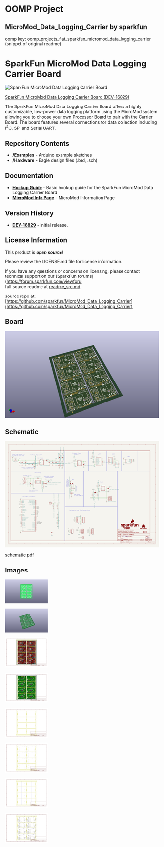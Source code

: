 # OOMP Project  
## MicroMod_Data_Logging_Carrier  by sparkfun  
  
oomp key: oomp_projects_flat_sparkfun_micromod_data_logging_carrier  
(snippet of original readme)  
  
SparkFun MicroMod Data Logging Carrier Board  
========================================  
  
![SparkFun MicroMod Data Logging Carrier Board](https://cdn.sparkfun.com/assets/parts/1/5/7/5/0/16829-SparkFun_MicroMod_Data_Logging_Carrier_Board-01A.jpg)  
  
[SparkFun MicroMod Data Logging Carrier Board (DEV-16829)](https://www.sparkfun.com/products/16829)  
  
The SparkFun MicroMod Data Logging Carrier Board offers a highly customizable, low-power data logging platform using the MicroMod system allowing you to choose your own Processor Board to pair with the Carrier Board. The board features several connections for data collection including I<sup>2</sup>C, SPI and Serial UART.  
  
Repository Contents  
-------------------  
  
* **/Examples** - Arduino example sketches  
* **/Hardware** - Eagle design files (.brd, .sch)  
  
Documentation  
--------------  
* **[Hookup Guide](https://learn.sparkfun.com/tutorials/micromod-data-logging-carrier-board-hookup-guide)** - Basic hookup guide for the SparkFun MicroMod Data Logging Carrier Board  
* **[MicroMod Info Page](https://ww.sparkfun.com/micromod)** - MicroMod Information Page  
  
Version History  
---------------  
* **[DEV-16829](https://www.sparkfun.com/products/16829)** - Initial release.  
  
License Information  
-------------------  
  
This product is _**open source**_!   
  
Please review the LICENSE.md file for license information.   
  
If you have any questions or concerns on licensing, please contact technical support on our [SparkFun forums](https://forum.sparkfun.com/viewforu  
  full source readme at [readme_src.md](readme_src.md)  
  
source repo at: [https://github.com/sparkfun/MicroMod_Data_Logging_Carrier](https://github.com/sparkfun/MicroMod_Data_Logging_Carrier)  
## Board  
  
[![working_3d.png](working_3d_600.png)](working_3d.png)  
## Schematic  
  
[![working_schematic.png](working_schematic_600.png)](working_schematic.png)  
  
[schematic pdf](working_schematic.pdf)  
## Images  
  
[![working_3D_bottom.png](working_3D_bottom_140.png)](working_3D_bottom.png)  
  
[![working_3D_top.png](working_3D_top_140.png)](working_3D_top.png)  
  
[![working_assembly_page_01.png](working_assembly_page_01_140.png)](working_assembly_page_01.png)  
  
[![working_assembly_page_02.png](working_assembly_page_02_140.png)](working_assembly_page_02.png)  
  
[![working_assembly_page_03.png](working_assembly_page_03_140.png)](working_assembly_page_03.png)  
  
[![working_assembly_page_04.png](working_assembly_page_04_140.png)](working_assembly_page_04.png)  
  
[![working_assembly_page_05.png](working_assembly_page_05_140.png)](working_assembly_page_05.png)  
  
[![working_assembly_page_06.png](working_assembly_page_06_140.png)](working_assembly_page_06.png)  
